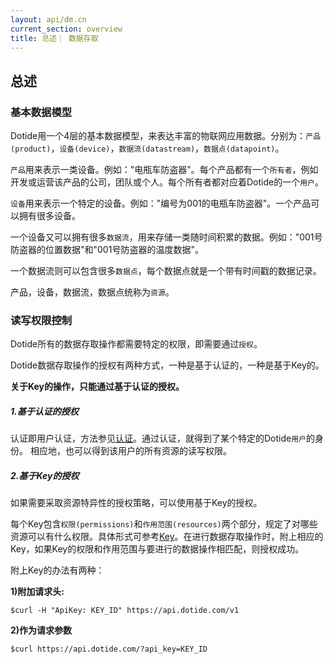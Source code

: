 ```yaml
---
layout: api/dm.cn
current_section: overview
title: 总述｜ 数据存取
---
```


## 总述

### 基本数据模型

Dotide用一个4层的基本数据模型，来表达丰富的物联网应用数据。分别为：`产品(product)`，`设备(device)`，`数据流(datastream)`，`数据点(datapoint)`。

`产品`用来表示一类设备。例如："电瓶车防盗器"。每个产品都有一个`所有者`，例如开发或运营该产品的公司，团队或个人。每个所有者都对应着Dotide的一个`用户`。

`设备`用来表示一个特定的设备。例如："编号为001的电瓶车防盗器"。一个产品可以拥有很多设备。

一个设备又可以拥有很多`数据流`，用来存储一类随时间积累的数据。例如："001号防盗器的位置数据"和"001号防盗器的温度数据"。

一个数据流则可以包含很多`数据点`，每个数据点就是一个带有时间戳的数据记录。

产品，设备，数据流，数据点统称为`资源`。

### 读写权限控制

Dotide所有的数据存取操作都需要特定的权限，即需要通过`授权`。

Dotide数据存取操作的授权有两种方式，一种是基于认证的，一种是基于Key的。

**关于Key的操作，只能通过基于认证的授权。**

##### 1.基于认证的授权

认证即用户认证，方法参见[认证][auth]。通过认证，就得到了某个特定的Dotide`用户`的身份。
相应地，也可以得到该用户的所有资源的读写权限。

##### 2.基于Key的授权

如果需要采取资源特异性的授权策略，可以使用基于Key的授权。

每个Key包含`权限(permissions)`和`作用范围(resources)`两个部分，规定了对哪些资源可以有什么权限。具体形式可参考[Key][key]。在进行数据存取操作时，附上相应的Key，如果Key的权限和作用范围与要进行的数据操作相匹配，则授权成功。

附上Key的办法有两种：

**1)附加请求头:**

```
$curl -H "ApiKey: KEY_ID" https://api.dotide.com/v1
```

**2)作为请求参数**

```
$curl https://api.dotide.com/?api_key=KEY_ID
```

[auth]: /cn/api/base/auth.html
[key]: /cn/api/dm/keys/create.html
